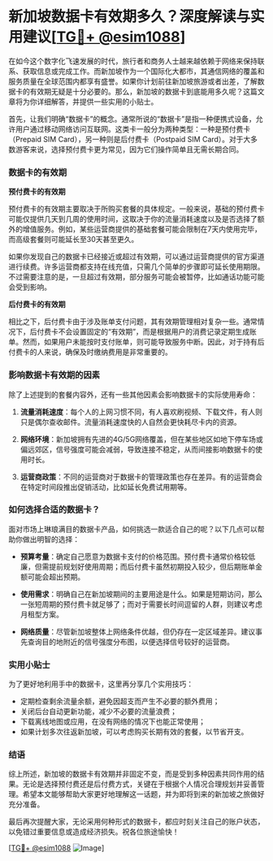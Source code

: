 # 新加坡数据卡有效期多久？深度解读与实用建议[[TG💪+ @esim1088](https://t.me/s/esim1088)]

在如今这个数字化飞速发展的时代，旅行者和商务人士越来越依赖于网络来保持联系、获取信息或完成工作。而新加坡作为一个国际化大都市，其通信网络的覆盖和服务质量在全球范围内都享有盛誉。如果你计划前往新加坡旅游或者出差，了解数据卡的有效期无疑是十分必要的。那么，新加坡的数据卡到底能用多久呢？这篇文章将为你详细解答，并提供一些实用的小贴士。

首先，让我们明确“数据卡”的概念。通常所说的“数据卡”是指一种便携式设备，允许用户通过移动网络访问互联网。这类卡一般分为两种类型：一种是预付费卡（Prepaid SIM Card），另一种则是后付费卡（Postpaid SIM Card）。对于大多数游客来说，选择预付费卡更为常见，因为它们操作简单且无需长期合同。

### 数据卡的有效期

**预付费卡的有效期**

预付费卡的有效期主要取决于所购买套餐的具体规定。一般来说，基础的预付费卡可能仅提供几天到几周的使用时间，这取决于你的流量消耗速度以及是否选择了额外的增值服务。例如，某些运营商提供的基础套餐可能会限制在7天内使用完毕，而高级套餐则可能延长至30天甚至更久。

如果你发现自己的数据卡已经接近或超过有效期，可以通过运营商提供的官方渠道进行续费。许多运营商都支持在线充值，只需几个简单的步骤即可延长使用期限。不过需要注意的是，一旦超过有效期，部分服务可能会被暂停，比如通话功能可能会受到影响。

**后付费卡的有效期**

相比之下，后付费卡由于涉及账单支付问题，其有效期管理相对复杂一些。通常情况下，后付费卡不会设置固定的“有效期”，而是根据用户的消费记录定期生成账单。然而，如果用户未能按时支付账单，则可能导致服务中断。因此，对于持有后付费卡的人来说，确保及时缴纳费用是非常重要的。

### 影响数据卡有效期的因素

除了上述提到的套餐内容外，还有一些其他因素会影响数据卡的实际使用寿命：

1. **流量消耗速度**：每个人的上网习惯不同，有人喜欢刷视频、下载文件，有人则只是偶尔查收邮件。流量消耗速度快的人自然会更快耗尽卡内的资源。
   
2. **网络环境**：新加坡拥有先进的4G/5G网络覆盖，但在某些地区如地下停车场或偏远郊区，信号强度可能会减弱，导致连接不稳定，从而间接影响数据卡的使用时长。

3. **运营商政策**：不同的运营商对于数据卡的管理政策也存在差异。有的运营商会在特定时间段推出促销活动，比如延长免费试用期等。

### 如何选择合适的数据卡？

面对市场上琳琅满目的数据卡产品，如何挑选一款适合自己的呢？以下几点可以帮助你做出明智的选择：

- **预算考量**：确定自己愿意为数据卡支付的价格范围。预付费卡通常价格较低廉，但需提前规划好使用周期；而后付费卡虽然初期投入较少，但后期账单金额可能会超出预期。
  
- **使用需求**：明确自己在新加坡期间的主要用途是什么。如果是短期访问，那么一张短周期的预付费卡就足够了；而对于需要长时间逗留的人群，则建议考虑月租型方案。

- **网络质量**：尽管新加坡整体上网络条件优越，但仍存在一定区域差异。建议事先查询目的地附近的信号强度分布图，以便选择信号较好的运营商。

### 实用小贴士

为了更好地利用手中的数据卡，这里再分享几个实用技巧：

- 定期检查剩余流量余额，避免因超支而产生不必要的额外费用；
- 关闭后台自动更新功能，减少不必要的流量浪费；
- 下载离线地图或应用，在没有网络的情况下也能正常使用；
- 如果计划多次往返新加坡，可以考虑购买长期有效的套餐，以节省开支。

### 结语

综上所述，新加坡的数据卡有效期并非固定不变，而是受到多种因素共同作用的结果。无论是选择预付费还是后付费方式，关键在于根据个人情况合理规划并妥善管理。希望本文能够帮助大家更好地理解这一话题，并为即将到来的新加坡之旅做好充分准备。

最后再次提醒大家，无论采用何种形式的数据卡，都应时刻关注自己的账户状态，以免错过重要信息或造成经济损失。祝各位旅途愉快！

[[TG💪+ @esim1088](https://t.me/s/esim1088) ![Image](https://i.postimg.cc/4NQfJmqS/Snipaste-2025-05-13-00-14-12.png)]